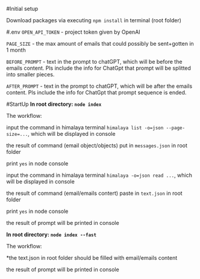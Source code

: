 #Initial setup

Download packages via executing ```npm install``` in terminal (root folder)

#.env
```OPEN_API_TOKEN``` - project token given by OpenAI

```PAGE_SIZE``` - the max amount of emails that could possibly be sent+gotten in 1 month

```BEFORE_PROMPT``` - text in the prompt to chatGPT, which will be before the emails content. Pls include the info for ChatGpt that prompt will be splitted into smaller pieces.

```AFTER_PROMPT``` - text in the prompt to chatGPT, which will be after the emails content. Pls include the info for ChatGpt that prompt sequence is ended.

#StartUp
**In root directory: ```node index```**

The workflow:

input the command in himalaya terminal ```himalaya list -o=json --page-size=...```, which will be displayed in console

the result of command (email object/objects) put in ```messages.json``` in root folder

print ```yes``` in node console

input the command in himalaya terminal ```himalaya -o=json read ...```, which will be displayed in console

the result of command (email/emails contert) paste in ```text.json``` in root folder

print ```yes``` in node console

the result of prompt will be printed in console


**In root directory: ```node index --fast```**

The workflow:

*the text.json in root folder should be filled with email/emails content

the result of prompt will be printed in console